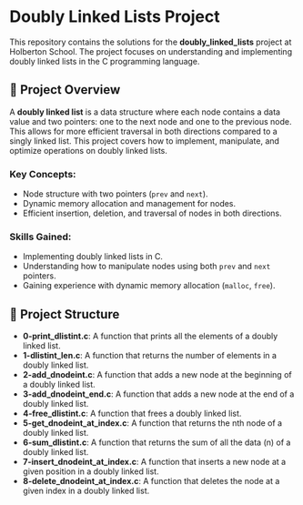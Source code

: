 # Doubly Linked Lists Project

This repository contains the solutions for the **doubly_linked_lists** project at Holberton School. The project focuses on understanding and implementing doubly linked lists in the C programming language.

## 📝 Project Overview

A **doubly linked list** is a data structure where each node contains a data value and two pointers: one to the next node and one to the previous node. This allows for more efficient traversal in both directions compared to a singly linked list. This project covers how to implement, manipulate, and optimize operations on doubly linked lists.

### Key Concepts:
- Node structure with two pointers (`prev` and `next`).
- Dynamic memory allocation and management for nodes.
- Efficient insertion, deletion, and traversal of nodes in both directions.

### Skills Gained:
- Implementing doubly linked lists in C.
- Understanding how to manipulate nodes using both `prev` and `next` pointers.
- Gaining experience with dynamic memory allocation (`malloc`, `free`).
  
## 📂 Project Structure

- **0-print_dlistint.c**: A function that prints all the elements of a doubly linked list.
- **1-dlistint_len.c**: A function that returns the number of elements in a doubly linked list.
- **2-add_dnodeint.c**: A function that adds a new node at the beginning of a doubly linked list.
- **3-add_dnodeint_end.c**: A function that adds a new node at the end of a doubly linked list.
- **4-free_dlistint.c**: A function that frees a doubly linked list.
- **5-get_dnodeint_at_index.c**: A function that returns the nth node of a doubly linked list.
- **6-sum_dlistint.c**: A function that returns the sum of all the data (n) of a doubly linked list.
- **7-insert_dnodeint_at_index.c**: A function that inserts a new node at a given position in a doubly linked list.
- **8-delete_dnodeint_at_index.c**: A function that deletes the node at a given index in a doubly linked list.

